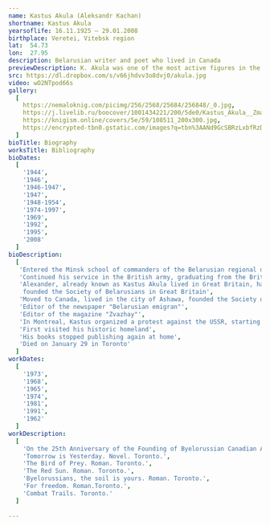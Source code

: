 ```yaml
---
name: Kastus Akula (Aleksandr Kachan)
shortname: Kastus Akula
yearsoflife: 16.11.1925 — 29.01.2008
birthplace: Veretei, Vitebsk region
lat:  54.73
lon:  27.95
description: Belarusian writer and poet who lived in Canada
previewDescription: K. Akula was one of the most active figures in the Belarusian diaspora. He began to engage in public work in Germany, worked in the Belarusian newspaper "Fatherland" (Munich). There he began to write and print in various Belarusian emigrant publications. In Canada, he devoted a lot of time to organizing Belarusian communities, setting up a church in Toronto, working at Sunday schools, editing the magazine “Call me,” working with US Belarusians. K. Shark was one of the organizers of the “Zgurtavannya Belarusa Canada” and its first chairman. He organized the release of the monthly newspaper "Belaruskі emіgrant".
src: https://dl.dropbox.com/s/v66jhdvv3o8dvj0/akula.jpg
video: wO2NTpod66s
gallery:
  [
    https://nemaloknig.com/picimg/256/2568/25684/256848/_0.jpg,
    https://j.livelib.ru/boocover/1001434221/200/5de0/Kastus_Akula__Zmagarnyya_darogi.jpg,
    https://knigism.online/covers/5e/59/108511_200x300.jpg,
    https://encrypted-tbn0.gstatic.com/images?q=tbn%3AANd9GcSBRzLxbfRzD8YztkxamAAO8_mptQel_sdmZO04FCmwsojW6xAE,
  ]
bioTitle: Biography
worksTitle: Bibliography
bioDates: 
  [
    '1944',
    '1946',
    '1946-1947',
    '1947',
    '1948-1954',
    '1974-1997',
    '1969',
    '1992',
    '1995',
    '2008'
  ]
bioDescription: 
  [
   'Entered the Minsk school of commanders of the Belarusian regional defense, with which he retreated to the West. He came to France with German troops, but from there fled to the side of the French partisans. He continued his service in the 2nd Polish Corps of Vladislav Anders as a citizen of Poland, fought in Italy as part of it',
   'Continued his service in the British army, graduating from the British officer school and returning with the rank of corporal to Italy',
   'Alexander, already known as Kastus Akula lived in Great Britain, having
    founded the Society of Belarusians in Great Britain',
   'Moved to Canada, lived in the city of Ashawa, founded the Society of Belarusians in Canada there and became its first chairman',
   'Editor of the newspaper "Belarusian emigran"',
   'Editor of the magazine "Zvazhay"',
   'In Montreal, Kastus organized a protest against the USSR, starting to shout anti-Soviet slogans and scatter brochures',
   'First visited his historic homeland',
   'His books stopped publishing again at home',
   'Died on January 29 in Toronto'
  ]
workDates: 
  [
    '1973',
    '1968',
	'1965',
	'1974',
	'1981',
	'1991',
	'1962'
  ]
workDescription: 
  [
  	'On the 25th Anniversary of the Founding of Byelorussian Canadian Allience. Toronto.',
  	'Tomorrow is Yesterday. Novel. Toronto.',
  	'The Bird of Prey. Roman. Toronto.',
  	'The Red Sun. Roman. Toronto.',
  	'Byelorussians, the soil is yours. Roman. Toronto.',
  	'For freedom. Roman.Toronto.',
  	'Combat Trails. Toronto.'
  ]
  
---
```

